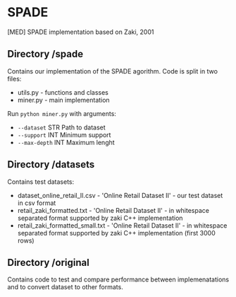 # SPADE
[MED] SPADE implementation based on Zaki, 2001

## Directory /spade

Contains our implementation of the SPADE agorithm. Code is split in two files:

 - utils.py - functions and classes
 - miner.py - main implementation

 Run ```python miner.py``` with arguments:

  - ```--dataset``` STR Path to dataset
  - ```--support``` INT Minimum support
  - ```--max-depth``` INT Maximum lenght

## Directory /datasets

Contains test datasets:

 - dataset_online_retail_II.csv - 'Online Retail Dataset II' - our test dataset in csv format 
 - retail_zaki_formatted.txt - 'Online Retail Dataset II' - in whitespace separated format supported by zaki C++ implementation
 - retail_zaki_formatted_small.txt - 'Online Retail Dataset II' - in whitespace separated format supported by zaki C++ implementation (first 3000 rows)

## Directory /original 

Contains code to test and compare performance between implemenatations and to convert dataset to other formats.